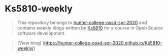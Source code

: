 # Ks5810-weekly

> This repository belongs to [hunter-college-ossd-spr-2020](
>  https://github.com/hunter-college-ossd-spr-2020/ ) and contains weekly blogs
> written by [Ks5810](https://github.com/Ks5810) for a course in Open Source
> software development.

> [View blog] (https://hunter-college-ossd-spr-2020.github.io/Ks5810-weekly/)